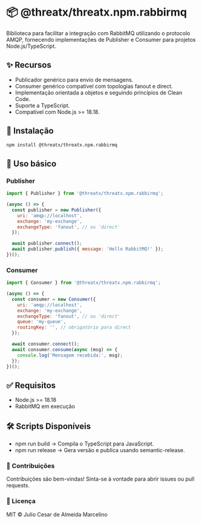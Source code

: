 
# 📦 @threatx/threatx.npm.rabbirmq

Biblioteca para facilitar a integração com RabbitMQ utilizando o protocolo AMQP, fornecendo implementações de Publisher e Consumer para projetos Node.js/TypeScript.

## ✨ Recursos
* Publicador genérico para envio de mensagens.
* Consumer genérico compatível com topologias fanout e direct.
* Implementação orientada a objetos e seguindo princípios de Clean Code.
* Suporte a TypeScript.
* Compatível com Node.js >= 18.18.

## 🚀 Instalação

```bash
npm install @threatx/threatx.npm.rabbirmq
```
    
## 📘 Uso básico

### Publisher

```javascript
import { Publisher } from '@threatx/threatx.npm.rabbirmq';

(async () => {
  const publisher = new Publisher({
    uri: 'amqp://localhost',
    exchange: 'my-exchange',
    exchangeType: 'fanout', // ou 'direct'
  });

  await publisher.connect();
  await publisher.publish({ message: 'Hello RabbitMQ!' });
})();

```
### Consumer

```javascript
import { Consumer } from '@threatx/threatx.npm.rabbirmq';

(async () => {
  const consumer = new Consumer({
    uri: 'amqp://localhost',
    exchange: 'my-exchange',
    exchangeType: 'fanout', // ou 'direct'
    queue: 'my-queue',
    routingKey: '', // obrigatório para direct
  });

  await consumer.connect();
  await consumer.consume(async (msg) => {
    console.log('Mensagem recebida:', msg);
  });
})();

```
## ✅ Requisitos
* Node.js >= 18.18
* RabbitMQ em execução

## 🛠 Scripts Disponíveis
* npm run build → Compila o TypeScript para JavaScript.
* npm run release → Gera versão e publica usando semantic-release.

### 🤝 Contribuições

Contribuições são bem-vindas! Sinta-se à vontade para abrir issues ou pull requests.
### 📄 Licença

MIT © Julio Cesar de Almeida Marcelino
